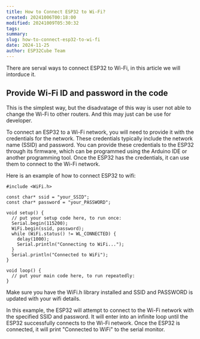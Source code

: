 ```yaml
---
title: How to Connect ESP32 to Wi-Fi?
created: 20241006T00:18:00
modified: 20241009T05:30:32
tags: 
summary: 
slug: how-to-connect-esp32-to-wi-fi
date: 2024-11-25
author: ESP32Cube Team
---
```


There are serval ways to connect ESP32 to Wi-Fi, in this article we will intorduce it.

## Provide Wi-Fi ID and password in the code

This is the simplest way, but the disadvatage of this way is user not able to change the Wi-Fi to other routers. And this may just can be use for developer.

To connect an ESP32 to a Wi-Fi network, you will need to provide it with the credentials for the network. These credentials typically include the network name (SSID) and password. You can provide these credentials to the ESP32 through its firmware, which can be programmed using the Arduino IDE or another programming tool. Once the ESP32 has the credentials, it can use them to connect to the Wi-Fi network.

Here is an example of how to connect ESP32 to wifi:

``` Arduino
#include <WiFi.h>

const char* ssid = "your_SSID";
const char* password = "your_PASSWORD";

void setup() {
  // put your setup code here, to run once:
  Serial.begin(115200);
  WiFi.begin(ssid, password);
  while (WiFi.status() != WL_CONNECTED) {
    delay(1000);
    Serial.println("Connecting to WiFi...");
  }
  Serial.println("Connected to WiFi");
}

void loop() {
  // put your main code here, to run repeatedly:
}
```

Make sure you have the WiFi.h library installed and SSID and PASSWORD is updated with your wifi details.

In this example, the ESP32 will attempt to connect to the Wi-Fi network with the specified SSID and password. It will enter into an infinite loop until the ESP32 successfully connects to the Wi-Fi network. Once the ESP32 is connected, it will print "Connected to WiFi" to the serial monitor.
